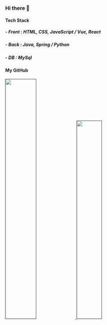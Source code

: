 ### Hi there 👋


#### Tech Stack

##### - Front : HTML, CSS, JavaScript / Vue, React
##### - Back : Java, Spring / Python
##### - DB : MySql


#### My GitHub
<a href="">
  <img src="https://github-readme-stats.vercel.app/api?username=jjungsk&show_icons=true&theme=dracula" width="44%" />
</a>
<a href="">
  <img src="https://github-readme-stats.vercel.app/api/top-langs/?username=jjungsk&layout=compact&show_icons=true&theme=dracula" width="40%" />
</a>

<!--
**jjungsk/jjungsk** is a ✨ _special_ ✨ repository because its `README.md` (this file) appears on your GitHub profile.

Here are some ideas to get you started:

- 🔭 I’m currently working on ...
- 🌱 I’m currently learning ...
- 👯 I’m looking to collaborate on ...
- 🤔 I’m looking for help with ...
- 💬 Ask me about ...
- 📫 How to reach me: ...
- 😄 Pronouns: ...
- ⚡ Fun fact: ...
-->

